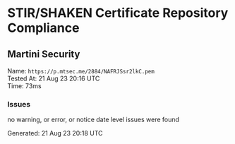 # STIR/SHAKEN Certificate Repository Compliance

## Martini Security

Name: `https://p.mtsec.me/2884/NAFRJSsr2lkC.pem`\
Tested At: 21 Aug 23 20:16 UTC\
Time: 73ms

### Issues

no warning, or error, or notice date level issues were found

Generated: 21 Aug 23 20:18 UTC